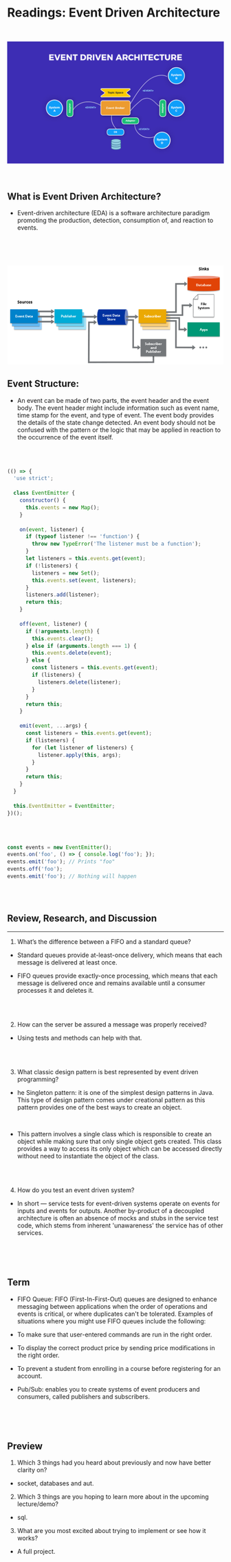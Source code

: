 # Readings: Event Driven Architecture

<br/>

![](../images/Understanding-the-Event-driven-Architecture.jpg)

<br/>

## What is Event Driven Architecture?
- Event-driven architecture (EDA) is a software architecture paradigm promoting the production, detection, consumption of, and reaction to events.
<br/>
<br/>
<br/>

![](../images/20_EventDrivenArchitecture.png)

## Event Structure:
- An event can be made of two parts, the event header and the event body. The event header might include information such as event name, time stamp for the event, and type of event. The event body provides the details of the state change detected. An event body should not be confused with the pattern or the logic that may be applied in reaction to the occurrence of the event itself.

<br/>
<br/>

```js
(() => {
  'use strict';

  class EventEmitter {
    constructor() {
      this.events = new Map();
    }

    on(event, listener) {
      if (typeof listener !== 'function') {
        throw new TypeError('The listener must be a function');
      }
      let listeners = this.events.get(event);
      if (!listeners) {
        listeners = new Set();
        this.events.set(event, listeners); 
      }
      listeners.add(listener);
      return this;
    }

    off(event, listener) {
      if (!arguments.length) {
        this.events.clear();
      } else if (arguments.length === 1) {
        this.events.delete(event);
      } else {
        const listeners = this.events.get(event);
        if (listeners) {
          listeners.delete(listener);
        }
      }
      return this;
    }

    emit(event, ...args) {
      const listeners = this.events.get(event);
      if (listeners) {
        for (let listener of listeners) {
          listener.apply(this, args);
        }
      }
      return this;
    }
  }

  this.EventEmitter = EventEmitter;
})();
```
<br/>
<br/>

```js
const events = new EventEmitter();
events.on('foo', () => { console.log('foo'); });
events.emit('foo'); // Prints "foo"
events.off('foo');
events.emit('foo'); // Nothing will happen
```
<br/>
<br/>

## Review, Research, and Discussion
---


1. What’s the difference between a FIFO and a standard queue?
- Standard queues provide at-least-once delivery, which means that each message is delivered at least once. 

- FIFO queues provide exactly-once processing, which means that each message is delivered once and remains available until a consumer processes it and deletes it.

<br/>
<br/>

2. How can the server be assured a message was properly received? 
- Using tests and methods can help with that.
<br/>
<br/>

3. What classic design pattern is best represented by event driven programming?

- he  Singleton pattern: it  is one of the simplest design patterns in Java. This type of design pattern comes under creational pattern as this pattern provides one of the best ways to create an object.
<br/>

- This pattern involves a single class which is responsible to create an object while making sure that only single object gets created. This class provides a way to access its only object which can be accessed directly without need to instantiate the object of the class.
<br/>
<br/>

4. How do you test an event driven system?
- In short — service tests for event-driven systems operate on events for inputs and events for outputs. Another by-product of a decoupled architecture is often an absence of mocks and stubs in the service test code, which stems from inherent 'unawareness' the service has of other services.
<br/>
<br/>

<br/>

## Term
- FIFO Queue: FIFO (First-In-First-Out) queues are designed to enhance messaging between applications when the order of operations and events is critical, or where duplicates can't be tolerated. Examples of situations where you might use FIFO queues include the following:

- To make sure that user-entered commands are run in the right order.

- To display the correct product price by sending price modifications in the right order.

- To prevent a student from enrolling in a course before registering for an account.


- Pub/Sub: enables you to create systems of event producers and consumers, called publishers and subscribers.

<br/>
<br/>

<br/>

## Preview

1. Which 3 things had you heard about previously and now have better clarity on?
- socket, databases and aut.

2. Which 3 things are you hoping to learn more about in the upcoming lecture/demo?
- sql.

3. What are you most excited about trying to implement or see how it works?
- A full project.